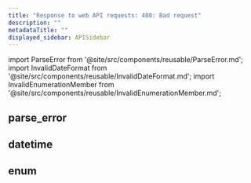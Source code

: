 ```yaml
---
title: "Response to web API requests: 400: Bad request"
description: ""
metadataTitle: ""
displayed_sidebar: APISidebar
---
```


import ParseError from '@site/src/components/reusable/ParseError.md';
import InvalidDateFormat from '@site/src/components/reusable/InvalidDateFormat.md';
import InvalidEnumerationMember from '@site/src/components/reusable/InvalidEnumerationMember.md';



## parse_error

<ParseError />

## datetime

<InvalidDateFormat />

## enum

<InvalidEnumerationMember />

